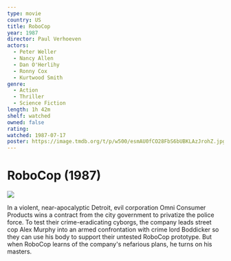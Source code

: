```yaml
---
type: movie
country: US
title: RoboCop
year: 1987
director: Paul Verhoeven
actors:
  - Peter Weller
  - Nancy Allen
  - Dan O'Herlihy
  - Ronny Cox
  - Kurtwood Smith
genre:
  - Action
  - Thriller
  - Science Fiction
length: 1h 42m
shelf: watched
owned: false
rating:
watched: 1987-07-17
poster: https://image.tmdb.org/t/p/w500/esmAU0fCO28FbS6bUBKLAzJrohZ.jpg
---
```


# RoboCop (1987)

![](https://image.tmdb.org/t/p/w500/esmAU0fCO28FbS6bUBKLAzJrohZ.jpg)

In a violent, near-apocalyptic Detroit, evil corporation Omni Consumer Products wins a contract from the city government to privatize the police force. To test their crime-eradicating cyborgs, the company leads street cop Alex Murphy into an armed confrontation with crime lord Boddicker so they can use his body to support their untested RoboCop prototype. But when RoboCop learns of the company's nefarious plans, he turns on his masters.